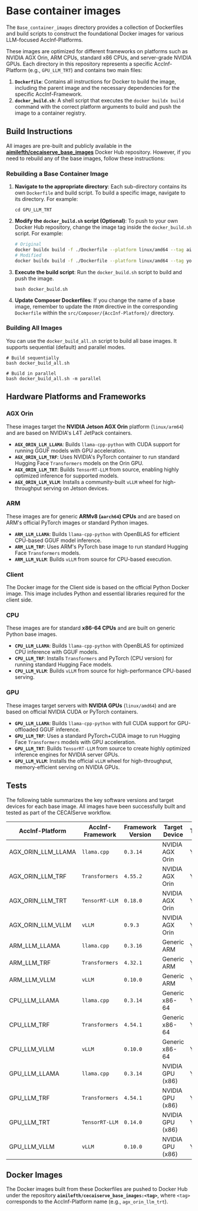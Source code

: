 # Base container images


The `Base_container_images` directory provides a collection of Dockerfiles and build scripts to construct the foundational Docker images for various LLM-focused AccInf-Platforms.

These images are optimized for different frameworks on platforms such as NVIDIA AGX Orin, ARM CPUs, standard x86 CPUs, and server-grade NVIDIA GPUs. Each directory in this repository represents a specific AccInf-Platform (e.g., `GPU_LLM_TRT`) and contains two main files:

1.  **`Dockerfile`**: Contains all instructions for Docker to build the image, including the parent image and the necessary dependencies for the specific AccInf-Framework.
2.  **`docker_build.sh`**: A shell script that executes the `docker buildx build` command with the correct platform arguments to build and push the image to a container registry.

## Build Instructions

All images are pre-built and publicly available in the **[aimilefth/cecaiserve_base_images](https://hub.docker.com/r/aimilefth/cecaiserve_base_images)** Docker Hub repository. However, if you need to rebuild any of the base images, follow these instructions:

### Rebuilding a Base Container Image

1.  **Navigate to the appropriate directory**:
    Each sub-directory contains its own `Dockerfile` and build script. To build a specific image, navigate to its directory. For example:
    ```shell
    cd GPU_LLM_TRT
    ```
2.  **Modify the `docker_build.sh` script (Optional)**:
    To push to your own Docker Hub repository, change the image tag inside the `docker_build.sh` script. For example:
    ```bash
    # Original
    docker buildx build -f ./Dockerfile --platform linux/amd64 --tag aimilefth/cecaiserve_base_images:gpu_llm_trt --push .
    # Modified
    docker buildx build -f ./Dockerfile --platform linux/amd64 --tag your-repo/your-image:gpu_llm_trt --push .
    ```
3.  **Execute the build script**:
    Run the `docker_build.sh` script to build and push the image.
    ```shell
    bash docker_build.sh
    ```
4.  **Update Composer Dockerfiles**:
    If you change the name of a base image, remember to update the `FROM` directive in the corresponding `Dockerfile` within the `src/Composer/{AccInf-Platform}/` directory.

### Building All Images

You can use the `docker_build_all.sh` script to build all base images. It supports sequential (default) and parallel modes.
```shell
# Build sequentially
bash docker_build_all.sh

# Build in parallel
bash docker_build_all.sh -m parallel
```

## Hardware Platforms and Frameworks

### AGX Orin

These images target the **NVIDIA Jetson AGX Orin** platform (`linux/arm64`) and are based on NVIDIA's L4T JetPack containers.
-   **`AGX_ORIN_LLM_LLAMA`**: Builds `llama-cpp-python` with CUDA support for running GGUF models with GPU acceleration.
-   **`AGX_ORIN_LLM_TRF`**: Uses NVIDIA's PyTorch container to run standard Hugging Face `Transformers` models on the Orin GPU.
-   **`AGX_ORIN_LLM_TRT`**: Builds `TensorRT-LLM` from source, enabling highly optimized inference for supported models.
-   **`AGX_ORIN_LLM_VLLM`**: Installs a community-built `vLLM` wheel for high-throughput serving on Jetson devices.

### ARM

These images are for generic **ARMv8 (`aarch64`) CPUs** and are based on ARM's official PyTorch images or standard Python images.
-   **`ARM_LLM_LLAMA`**: Builds `llama-cpp-python` with OpenBLAS for efficient CPU-based GGUF model inference.
-   **`ARM_LLM_TRF`**: Uses ARM's PyTorch base image to run standard Hugging Face `Transformers` models.
-   **`ARM_LLM_VLLM`**: Builds `vLLM` from source for CPU-based execution.

### Client

The Docker image for the Client side is based on the official Python Docker image. This image includes Python and essential libraries required for the client side.

### CPU

These images are for standard **x86-64 CPUs** and are built on generic Python base images.
-   **`CPU_LLM_LLAMA`**: Builds `llama-cpp-python` with OpenBLAS for optimized CPU inference with GGUF models.
-   **`CPU_LLM_TRF`**: Installs `Transformers` and PyTorch (CPU version) for running standard Hugging Face models.
-   **`CPU_LLM_VLLM`**: Builds `vLLM` from source for high-performance CPU-based serving.

### GPU

These images target servers with **NVIDIA GPUs** (`linux/amd64`) and are based on official NVIDIA CUDA or PyTorch containers.
-   **`GPU_LLM_LLAMA`**: Builds `llama-cpp-python` with full CUDA support for GPU-offloaded GGUF inference.
-   **`GPU_LLM_TRF`**: Uses a standard PyTorch+CUDA image to run Hugging Face `Transformers` models with GPU acceleration.
-   **`GPU_LLM_TRT`**: Builds `TensorRT-LLM` from source to create highly optimized inference engines for NVIDIA server GPUs.
-   **`GPU_LLM_VLLM`**: Installs the official `vLLM` wheel for high-throughput, memory-efficient serving on NVIDIA GPUs.


## Tests

The following table summarizes the key software versions and target devices for each base image. All images have been successfully built and tested as part of the CECAIServe workflow.

| AccInf-Platform    | AccInf-Framework | Framework Version | Target Device    | Tested |
|--------------------|------------------|-------------------|------------------|--------|
| AGX_ORIN_LLM_LLAMA | `llama.cpp`      | `0.3.14`          | NVIDIA AGX Orin  | Yes    |
| AGX_ORIN_LLM_TRF   | `Transformers`   | `4.55.2`          | NVIDIA AGX Orin  | Yes    |
| AGX_ORIN_LLM_TRT   | `TensorRT-LLM`   | `0.18.0`          | NVIDIA AGX Orin  | Yes    |
| AGX_ORIN_LLM_VLLM  | `vLLM`           | `0.9.3`           | NVIDIA AGX Orin  | Yes    |
| ARM_LLM_LLAMA      | `llama.cpp`      | `0.3.16`          | Generic ARM      | Yes    |
| ARM_LLM_TRF        | `Transformers`   | `4.32.1`          | Generic ARM      | Yes    |
| ARM_LLM_VLLM       | `vLLM`           | `0.10.0`          | Generic ARM      | Yes    |
| CPU_LLM_LLAMA      | `llama.cpp`      | `0.3.14`          | Generic x86-64   | Yes    |
| CPU_LLM_TRF        | `Transformers`   | `4.54.1`          | Generic x86-64   | Yes    |
| CPU_LLM_VLLM       | `vLLM`           | `0.10.0`          | Generic x86-64   | Yes    |
| GPU_LLM_LLAMA      | `llama.cpp`      | `0.3.14`          | NVIDIA GPU (x86) | Yes    |
| GPU_LLM_TRF        | `Transformers`   | `4.54.1`          | NVIDIA GPU (x86) | Yes    |
| GPU_LLM_TRT        | `TensorRT-LLM`   | `0.14.0`          | NVIDIA GPU (x86) | Yes    |
| GPU_LLM_VLLM       | `vLLM`           | `0.10.0`          | NVIDIA GPU (x86) | Yes    |


## Docker Images

The Docker images built from these Dockerfiles are pushed to Docker Hub under the repository **`aimilefth/cecaiserve_base_images:<tag>`**, where `<tag>` corresponds to the AccInf-Platform name (e.g., `agx_orin_llm_trt`).